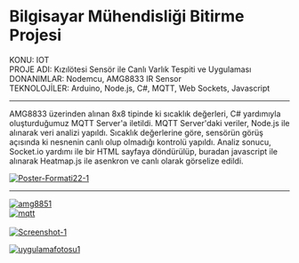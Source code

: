 # Bilgisayar Mühendisliği Bitirme Projesi

KONU: IOT
<br>
PROJE ADI: Kızılötesi Sensör ile Canlı Varlık Tespiti ve Uygulaması
<br>
DONANIMLAR: Nodemcu, AMG8833 IR Sensor
<br>
TEKNOLOJİLER: Arduino, Node.js, C#, MQTT, Web Sockets, Javascript

<hr>

AMG8833 üzerinden alınan 8x8 tipinde ki sıcaklık değerleri, C# yardımıyla oluşturduğumuz MQTT Server'a iletildi. MQTT Server'daki veriler, Node.js ile alınarak veri analizi yapıldı.
Sıcaklık değerlerine göre, sensörün görüş açısında ki nesnenin canlı olup olmadığı kontrolü yapıldı.
Analiz sonucu, Socket.io yardımı ile bir HTML sayfaya döndürülüp, buradan javascript ile alınarak Heatmap.js ile asenkron ve canlı olarak görselize edildi.
<br>

  <a href="https://ibb.co/pK4rMXX"><img src="https://i.ibb.co/wQprP66/Poster-Formati22-1.jpg" alt="Poster-Formati22-1" border="0"></a>


<hr>
<a href="https://imgbb.com/"><img src="https://i.ibb.co/RBcNKCM/amg8851.jpg" alt="amg8851" border="0"></a>
<br>
<a href="https://imgbb.com/"><img src="https://i.ibb.co/XDLVTyS/mqtt.jpg" alt="mqtt" border="0"></a><br />
<br>
<a href="https://imgbb.com/"><img src="https://i.ibb.co/VNP58F7/Screenshot-1.png" alt="Screenshot-1" border="0"></a>
<br>


<a href="https://ibb.co/vsNX8fw"><img src="https://i.ibb.co/bH4bnYW/uygulamafotosu1.png" alt="uygulamafotosu1" border="0" /></a>
